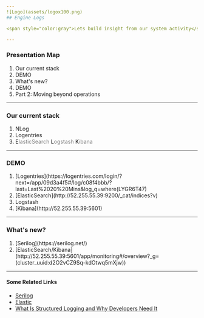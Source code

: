 ```yaml
---
![Logo](assets/logox100.png)
## Engine Logs

<span style="color:gray">Lets build insight from our system activity</span>

---
```


### Presentation Map

<ol>
<li class="fragment" data-fragment-index="1">Our current stack</li>
<li class="fragment" data-fragment-index="2">DEMO</li>
<li class="fragment" data-fragment-index="3">What's new?</li>
<li class="fragment" data-fragment-index="4">DEMO</li>
<li class="fragment" data-fragment-index="5">Part 2: Moving beyond operations</li>
 </ol>

---
### Our current stack

<ol>
<li class="fragment" data-fragment-index="1">NLog</li>
<li class="fragment" data-fragment-index="2">Logentries</li>
<li class="fragment" data-fragment-index="3">E<span style="color:gray">lasticSearch</span> L<span style="color:gray">ogstash</span> K<span style="color:gray">ibana</span></li>
</ol>

---

### DEMO

<ol>
<li class="fragment" data-fragment-index="1">[Logentries](https://logentries.com/login/?next=/app/09d3a4f5#/log/c08f4bbb/?last=Last%2020%20Mins&log_q=where(LYGR6T47)</li>
<li class="fragment" data-fragment-index="2">[ElasticSearch](http://52.255.55.39:9200/_cat/indices?v)</li>
<li class="fragment" data-fragment-index="3">Logstash</li>
<li class="fragment" data-fragment-index="4">[Kibana](http://52.255.55.39:5601)</li>
</ol>

---

### What's new?

<ol>
<li class="fragment" data-fragment-index="1">[Serilog](https://serilog.net/)</li>
<li class="fragment" data-fragment-index="2">[ElasticSearch/Kibana](http://52.255.55.39:5601/app/monitoring#/overview?_g=(cluster_uuid:d2O2vCZ9Sq-kdOtwq5mXjw))</li>
</ol>

---

#### Some Related Links

- [Serilog](https://serilog.net/)
- [Elastic](https://www.elastic.co/)
- [What Is Structured Logging and Why Developers Need It](https://stackify.com/what-is-structured-logging-and-why-developers-need-it/)
